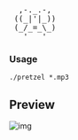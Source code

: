 <pre>
  ,-._.-, 
 ((_|'|_))
 (_/_=_\_)
   '   '  
</pre>

### Usage
`./pretzel *.mp3`

## Preview 
![img](https://user-images.githubusercontent.com/58134273/155887369-29bb15df-e4d2-420c-bce2-d2fc6deacbea.gif)